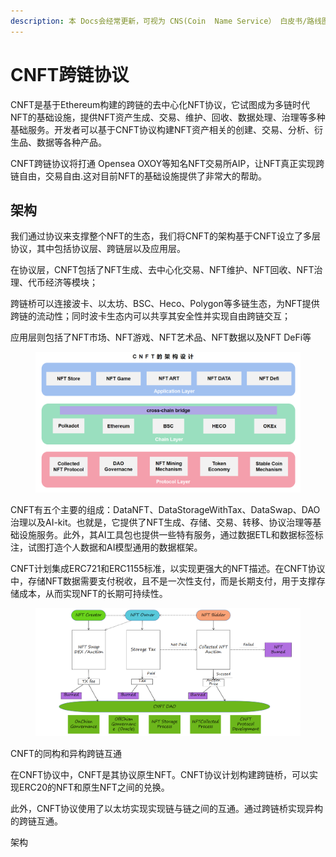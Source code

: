 ```yaml
---
description: 本 Docs会经常更新，可视为 CNS(Coin  Name Service） 白皮书/路线图。
---
```


# CNFT跨链协议

&#x20;CNFT是基于Ethereum构建的跨链的去中心化NFT协议，它试图成为多链时代NFT的基础设施，提供NFT资产生成、交易、维护、回收、数据处理、治理等多种基础服务。开发者可以基于CNFT协议构建NFT资产相关的创建、交易、分析、衍生品、数据等各种产品。

CNFT跨链协议将打通 Opensea OXOY等知名NFT交易所AIP，让NFT真正实现跨链自由，交易自由.这对目前NFT的基础设施提供了非常大的帮助。



## 架构



我们通过协议来支撑整个NFT的生态，我们将CNFT的架构基于CNFT设立了多层协议，其中包括协议层、跨链层以及应用层。​

在协议层，CNFT包括了NFT生成、去中心化交易、NFT维护、NFT回收、NFT治理、代币经济等模块；​

跨链桥可以连接波卡、以太坊、BSC、Heco、Polygon等多链生态，为NFT提供跨链的流动性；同时波卡生态内可以共享其安全性并实现自由跨链交互；​

应用层则包括了NFT市场、NFT游戏、NFT艺术品、NFT数据以及NFT DeFi等​



<figure><img src="../.gitbook/assets/image (7).png" alt=""><figcaption></figcaption></figure>



CNFT有五个主要的组成：DataNFT、DataStorageWithTax、DataSwap、DAO治理以及AI-kit。也就是，它提供了NFT生成、存储、交易、转移、协议治理等基础设施服务。此外，其AI工具包也提供一些特有服务，通过数据ETL和数据标签标注，试图打造个人数据和AI模型通用的数据框架​。

CNFT计划集成ERC721和ERC1155标准，以实现更强大的NFT描述。在CNFT协议中，存储NFT数据需要支付税收，且不是一次性支付，而是长期支付，用于支撑存储成本，从而实现NFT的长期可持续​性。





<figure><img src="../.gitbook/assets/image (1).png" alt=""><figcaption></figcaption></figure>





CNFT的同构和异构跨链互通​

在CNFT协议中，CNFT是其协议原生NFT。CNFT协议计划构建跨链桥，可以实现ERC20的NFT和原生NFT之间的兑换。​

此外，CNFT协议使用了以太坊实现实现链与链之间的互通。通过跨链桥实现异构的跨链互通。​









架构
